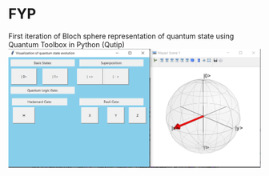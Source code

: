 # FYP
First iteration of Bloch sphere representation of quantum state using Quantum Toolbox in Python (Qutip)
![](gui2.PNG)
